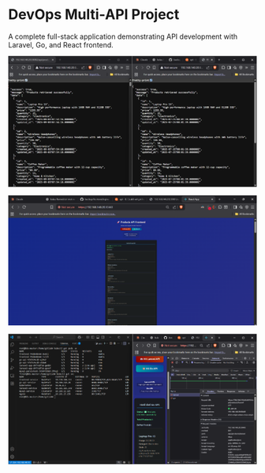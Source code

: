 # DevOps Multi-API Project

A complete full-stack application demonstrating API development with Laravel, Go, and React frontend.

![](images/laravel&go.png)

![](images/frontend.png)

![](images/hasil.png)
